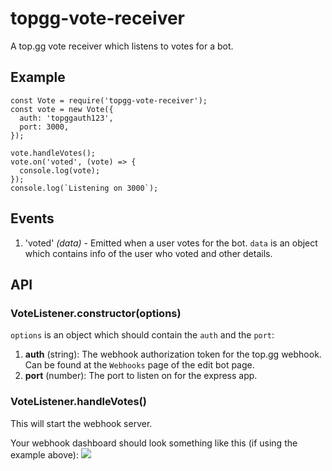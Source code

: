 # topgg-vote-receiver

A top.gg vote receiver which listens to votes for a bot.

## Example

```
const Vote = require('topgg-vote-receiver');
const vote = new Vote({
  auth: 'topggauth123',
  port: 3000,
});

vote.handleVotes();
vote.on('voted', (vote) => {
  console.log(vote);
});
console.log(`Listening on 3000`);
```

## Events

1. 'voted' _(data)_ - Emitted when a user votes for the bot. `data` is an object which contains info of the user who voted and other details.

## API

### VoteListener.constructor(options)

`options` is an object which should contain the `auth` and the `port`:

1. **auth** (string): The webhook authorization token for the top.gg webhook. Can be found at the `Webhooks` page of the edit bot page.
2. **port** (number): The port to listen on for the express app.

### VoteListener.handleVotes()

This will start the webhook server.

Your webhook dashboard should look something like this (if using the example above):
![](https://camo.githubusercontent.com/de589c73a4a72f855b595407134d890551d32b77fdd17b28409815b0c656ee2e/68747470733a2f2f692e696d6775722e636f6d2f77466c703448672e706e67)
